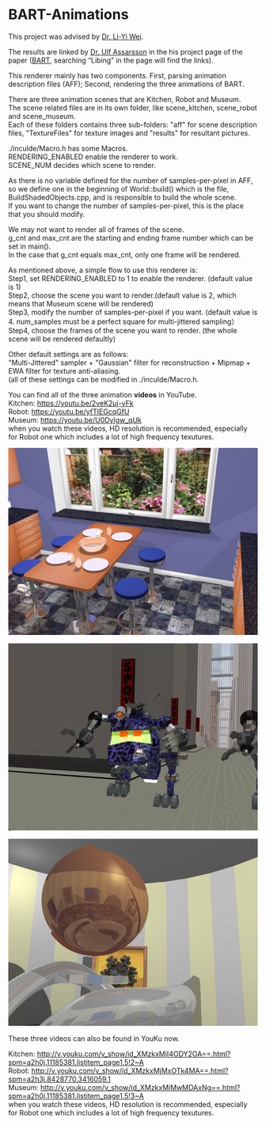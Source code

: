 # BART-Animations
This project was advised by [Dr. Li-Yi Wei](http://www.liyiwei.org/).

The results are linked by [Dr. Ulf Assarsson](http://www.cse.chalmers.se/~uffe/) in the his project page of the paper ([BART](http://www.cse.chalmers.se/~uffe/BART/), searching “Libing” in the page will find the links). 

This renderer mainly has two components. First, parsing animation description files (AFF); Second, rendering the three animations of BART.  

There are three animation scenes that are Kitchen, Robot and Museum.   
The scene related files are in its own folder, like scene_kitchen, scene_robot and scene_museum.  
Each of these folders contains three sub-folders: "aff" for scene description files, "TextureFiles" for texture images and "results" for resultant pictures.  

./inculde/Macro.h has some Macros.  
RENDERING_ENABLED enable the renderer to work.  
SCENE_NUM decides which scene to render.  

As there is no variable defined for the number of samples-per-pixel in AFF,   
so we define one in the beginning of World::build() which is the file, BuildShadedObjects.cpp, and is responsible to build the whole scene.  
If you want to change the number of samples-per-pixel, this is the place that you should modify.  

We may not want to render all of frames of the scene.  
g_cnt and max_cnt are the starting and ending frame number which can be set in main().  
In the case that g_cnt equals max_cnt, only one frame will be rendered.  

As mentioned above, a simple flow to use this renderer is:  
Step1, set RENDERING_ENABLED to 1 to enable the renderer. (default value is 1)  
Step2, choose the scene you want to render.(default value is 2, which means that Museum scene will be rendered)  
Step3, modify the number of samples-per-pixel if you want. (default value is 4. num_samples must be a perfect square for multi-jittered sampling）  
Step4, choose the frames of the scene you want to render. (the whole scene will be rendered defaultly)  

Other default settings are as follows:  
"Multi-Jittered" sampler +   "Gaussian" filter for reconstruction +   Mipmap +   EWA filter for texture anti-aliasing.  
(all of these settings can be modified in ./inculde/Macro.h.  

You can find all of the three animation **videos** in YouTube.  
Kitchen: https://youtu.be/2veK2uj-yFk  
Robot:   https://youtu.be/yfTIEGcqGfU  
Museum:  https://youtu.be/U0Dylgw_qUk  
when you watch these videos, HD resolution is recommended, especially for Robot one which includes a lot of high frequency texutures.

[kitchen]:https://github.com/libingzeng/BART-Animations/blob/master/scene_kitchen/results/Kitchen1.jpg  
[![kitchen]](https://youtu.be/2veK2uj-yFk)  

[robot]:https://github.com/libingzeng/BART-Animations/blob/master/scene_robot/results/Robot457.jpg  
[![robot]](https://youtu.be/yfTIEGcqGfU)  

[museum]:https://github.com/libingzeng/BART-Animations/blob/master/scene_museum/results/Museum217.jpg  
[![museum]](https://youtu.be/U0Dylgw_qUk)  

These three videos can also be found in YouKu now.

Kitchen: http://v.youku.com/v_show/id_XMzkxMjI4ODY2OA==.html?spm=a2h0j.11185381.listitem_page1.5!2~A  
Robot:   http://v.youku.com/v_show/id_XMzkxMjMxOTk4MA==.html?spm=a2h3j.8428770.3416059.1  
Museum:  http://v.youku.com/v_show/id_XMzkxMjMwMDAxNg==.html?spm=a2h0j.11185381.listitem_page1.5!3~A  
when you watch these videos, HD resolution is recommended, especially for Robot one which includes a lot of high frequency texutures.
